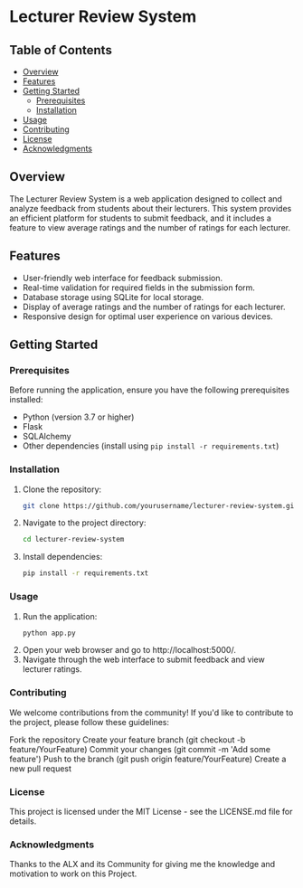 # Lecturer Review System

## Table of Contents

- [Overview](#overview)
- [Features](#features)
- [Getting Started](#getting-started)
  - [Prerequisites](#prerequisites)
  - [Installation](#installation)
- [Usage](#usage)
- [Contributing](#contributing)
- [License](#license)
- [Acknowledgments](#acknowledgments)

## Overview

The Lecturer Review System is a web application designed to collect and analyze feedback from students about their lecturers. This system provides an efficient platform for students to submit feedback, and it includes a feature to view average ratings and the number of ratings for each lecturer.

## Features

- User-friendly web interface for feedback submission.
- Real-time validation for required fields in the submission form.
- Database storage using SQLite for local storage.
- Display of average ratings and the number of ratings for each lecturer.
- Responsive design for optimal user experience on various devices.

## Getting Started

### Prerequisites

Before running the application, ensure you have the following prerequisites installed:

- Python (version 3.7 or higher)
- Flask
- SQLAlchemy
- Other dependencies (install using `pip install -r requirements.txt`)

### Installation

1. Clone the repository:

   ```bash
   git clone https://github.com/yourusername/lecturer-review-system.git

2. Navigate to the project directory:

   ```bash
   cd lecturer-review-system

3. Install dependencies:   
   ```bash
   pip install -r requirements.txt

### Usage

1. Run the application:
   ```bash
   python app.py

2. Open your web browser and go to http://localhost:5000/.
3. Navigate through the web interface to submit feedback and view lecturer ratings.

### Contributing

We welcome contributions from the community! If you'd like to contribute to the project, please follow these guidelines:

Fork the repository
Create your feature branch (git checkout -b feature/YourFeature)
Commit your changes (git commit -m 'Add some feature')
Push to the branch (git push origin feature/YourFeature)
Create a new pull request

### License

This project is licensed under the MIT License - see the LICENSE.md file for details.

### Acknowledgments

Thanks to the ALX and its Community for giving me the knowledge and motivation to work on this Project.


   

   





